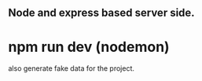 ## Node and express based server side.

# npm run dev (nodemon)

also generate fake data for the project.
